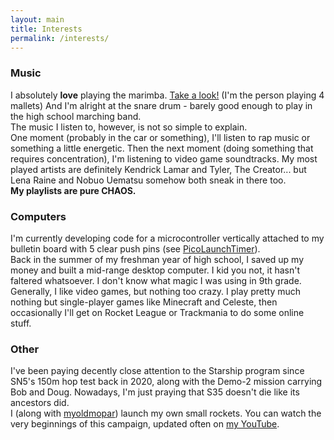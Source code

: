 ```yaml
---
layout: main
title: Interests
permalink: /interests/
---
```


### Music
I absolutely **love** playing the marimba. [Take a look!](https://youtu.be/pwYNXiK0-gs?si=JDWkTTHucB8UFMpx) (I'm the person playing 4 mallets) 
And I'm alright at the snare drum - barely good enough to play in the high school marching band.<br>
The music I listen to, however, is not so simple to explain.<br>
One moment (probably in the car or something), I'll listen to rap music or something a little energetic. 
Then the next moment (doing something that requires concentration), I'm listening to video game soundtracks.
My most played artists are definitely Kendrick Lamar and Tyler, The Creator... 
but Lena Raine and Nobuo Uematsu somehow both sneak in there too.<br>
**My playlists are pure CHAOS.**

### Computers
I'm currently developing code for a microcontroller vertically attached to my bulletin board with 5 clear push pins (see [PicoLaunchTimer](https://github.com/gsl4295/PicoLaunchTimer)).<br>
Back in the summer of my freshman year of high school, I saved up my money and built a mid-range desktop computer. 
I kid you not, it hasn't faltered whatsoever. I don't know what magic I was using in 9th grade.<br>
Generally, I like video games, but nothing too crazy. I play pretty much nothing but single-player games like Minecraft and Celeste,
then occasionally I'll get on Rocket League or Trackmania to do some online stuff.

### Other
I've been paying decently close attention to the Starship program since SN5's 150m hop test back in 2020, along with the Demo-2 mission carrying Bob and Doug.
Nowadays, I'm just praying that S35 doesn't die like its ancestors did.<br>
I (along with [myoldmopar](https://github.com/myoldmopar)) launch my own small rockets.
You can watch the very beginnings of this campaign, updated often on [my YouTube](https://youtube.com/@gibson-lee).
